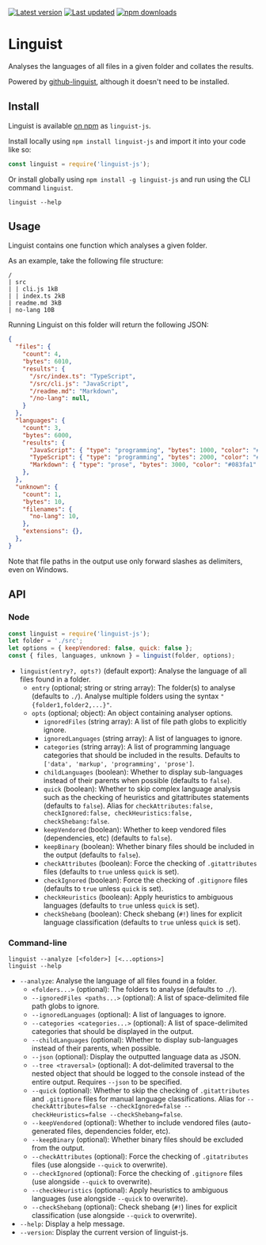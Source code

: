 [![Latest version](https://img.shields.io/github/v/release/Nixinova/Linguist?label=latest%20version&style=flat-square)](https://github.com/Nixinova/Linguist/releases)
[![Last updated](https://img.shields.io/github/release-date/Nixinova/Linguist?label=updated&style=flat-square)](https://github.com/Nixinova/Linguist/releases)
[![npm downloads](https://img.shields.io/npm/dt/linguist-js?logo=npm)](https://www.npmjs.com/package/linguist-js)

# Linguist

Analyses the languages of all files in a given folder and collates the results.

Powered by [github-linguist](https://github.com/github/linguist), although it doesn't need to be installed.

## Install

Linguist is available [on npm](https://npmjs.com/package/linguist-js) as `linguist-js`.

Install locally using `npm install linguist-js` and import it into your code like so:

```js
const linguist = require('linguist-js');
```

Or install globally using `npm install -g linguist-js` and run using the CLI command `linguist`.

```
linguist --help
```

## Usage

Linguist contains one function which analyses a given folder.

As an example, take the following file structure:

```
/
| src
| | cli.js 1kB
| | index.ts 2kB
| readme.md 3kB
| no-lang 10B
```

Running Linguist on this folder will return the following JSON:

```json
{
  "files": {
    "count": 4,
    "bytes": 6010,
    "results": {
      "/src/index.ts": "TypeScript",
      "/src/cli.js": "JavaScript",
      "/readme.md": "Markdown",
      "/no-lang": null,
    }
  },
  "languages": {
    "count": 3,
    "bytes": 6000,
    "results": {
      "JavaScript": { "type": "programming", "bytes": 1000, "color": "#f1e05a" },
      "TypeScript": { "type": "programming", "bytes": 2000, "color": "#2b7489" },
      "Markdown": { "type": "prose", "bytes": 3000, "color": "#083fa1" },
    },
  },
  "unknown": {
    "count": 1,
    "bytes": 10,
    "filenames": {
      "no-lang": 10,
    },
    "extensions": {},
  },
}
```

Note that file paths in the output use only forward slashes as delimiters, even on Windows.

## API

### Node

```js
const linguist = require('linguist-js');
let folder = './src';
let options = { keepVendored: false, quick: false };
const { files, languages, unknown } = linguist(folder, options);
```

- `linguist(entry?, opts?)` (default export):
  Analyse the language of all files found in a folder.
  - `entry` (optional; string or string array):
    The folder(s) to analyse (defaults to `./`).
    Analyse multiple folders using the syntax `"{folder1,folder2,...}"`.
  - `opts` (optional; object):
    An object containing analyser options.
    - `ignoredFiles` (string array):
      A list of file path globs to explicitly ignore.
    - `ignoredLanguages` (string array):
      A list of languages to ignore.
    - `categories` (string array):
      A list of programming language categories that should be included in the results.
      Defaults to `['data', 'markup', 'programming', 'prose']`.
    - `childLanguages` (boolean):
      Whether to display sub-languages instead of their parents when possible (defaults to `false`).
    - `quick` (boolean):
      Whether to skip complex language analysis such as the checking of heuristics and gitattributes statements (defaults to `false`).
      Alias for `checkAttributes:false, checkIgnored:false, checkHeuristics:false, checkShebang:false`.
    - `keepVendored` (boolean):
      Whether to keep vendored files (dependencies, etc) (defaults to `false`).
    - `keepBinary` (boolean):
      Whether binary files should be included in the output (defaults to `false`).
    - `checkAttributes` (boolean):
      Force the checking of `.gitattributes` files (defaults to `true` unless `quick` is set).
    - `checkIgnored` (boolean):
      Force the checking of `.gitignore` files (defaults to `true` unless `quick` is set).
    - `checkHeuristics` (boolean):
      Apply heuristics to ambiguous languages (defaults to `true` unless `quick` is set).
    - `checkShebang` (boolean):
      Check shebang (`#!`) lines for explicit language classification (defaults to `true` unless `quick` is set).

### Command-line

```
linguist --analyze [<folder>] [<...options>]
linguist --help
```

- `--analyze`:
  Analyse the language of all files found in a folder.
  - `<folders...>` (optional):
    The folders to analyse (defaults to `./`).
  - `--ignoredFiles <paths...>` (optional):
    A list of space-delimited file path globs to ignore.
  - `--ignoredLanguages` (optional):
    A list of languages to ignore.
  - `--categories <categories...>` (optional):
    A list of space-delimited categories that should be displayed in the output.
  - `--childLanguages` (optional):
    Whether to display sub-languages instead of their parents, when possible.
  - `--json` (optional):
    Display the outputted language data as JSON.
  - `--tree <traversal>` (optional):
    A dot-delimited traversal to the nested object that should be logged to the console instead of the entire output.
    Requires `--json` to be specified.
  - `--quick` (optional):
    Whether to skip the checking of `.gitattributes` and `.gitignore` files for manual language classifications.
    Alias for `--checkAttributes=false --checkIgnored=false --checkHeuristics=false --checkShebang=false`.
  - `--keepVendored` (optional):
    Whether to include vendored files (auto-generated files, dependencies folder, etc).
  - `--keepBinary` (optional):
    Whether binary files should be excluded from the output.
  - `--checkAttributes` (optional):
    Force the checking of `.gitatributes` files (use alongside `--quick` to overwrite).
  - `--checkIgnored` (optional):
    Force the checking of `.gitignore` files (use alongside `--quick` to overwrite).
  - `--checkHeuristics` (optional):
    Apply heuristics to ambiguous languages (use alongside `--quick` to overwrite).
  - `--checkShebang` (optional):
    Check shebang (`#!`) lines for explicit classification (use alongside `--quick` to overwrite).
- `--help`:
  Display a help message.
- `--version`:
  Display the current version of linguist-js.
